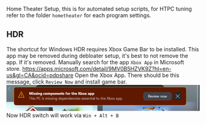 Home Theater Setup, this is for automated setup scripts, for HTPC tuning refer to the folder `hometheater` for each program settings.
## HDR
The shortcut for Windows HDR requires Xbox Game Bar to be installed. This app may be removed during debloater setup, it's best to not remove the app. If it's removed. Manually search for the app `Xbox App` in Microsoft store.
https://apps.microsoft.com/detail/9MV0B5HZVK9Z?hl=en-us&gl=CA&ocid=pdpshare
Open the Xbox App. There should be this message, click `Review Now` and install game bar.
![](assets/Pasted%20image%2020250115170545.png)
Now HDR switch will work via `Win + Alt + B`
